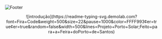 ![Footer](https://capsule-render.vercel.app/api?type=waving&height=100&color=FFFF99&section=???)

<div align="center">
![introdução](https://readme-typing-svg.demolab.com?font=Fira+Code&weight=500&size=22&pause=1000&color=FFFF993&center=true&center=true&random=false&width=500&lines=Projeto+Porto+Solar;Feito+para+a+Feira+doPorto+de+Santos)

